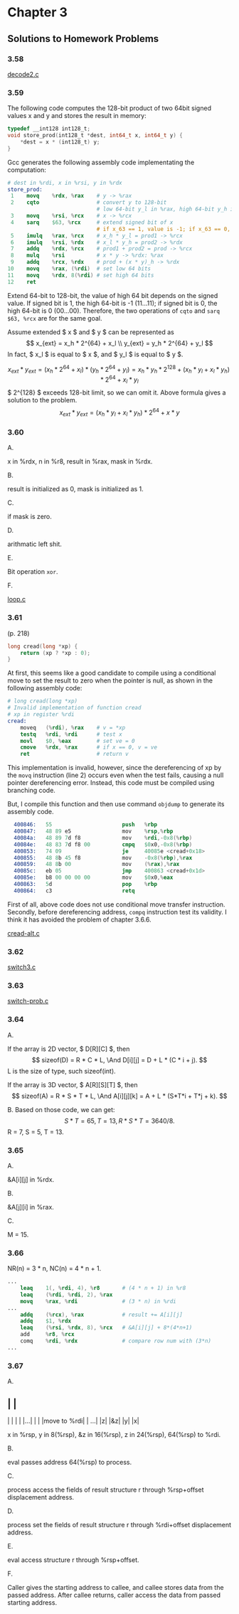 # Chapter 3
## Solutions to Homework Problems

### 3.58
[decode2.c](./src/decode2.c)

### 3.59
The following code computes the 128-bit product of two 64bit signed values x and y and stores the result in memory:
```c
typedef __int128 int128_t;
void store_prod(int128_t *dest, int64_t x, int64_t y) {
    *dest = x * (int128_t) y;
}
```
Gcc generates the following assembly code implementating the computation:
```s
# dest in %rdi, x in %rsi, y in %rdx
store_prod:
 1    movq    %rdx, %rax    # y -> %rax
 2    cqto                  # convert y to 128-bit
                            # low 64-bit y_l in %rax, high 64-bit y_h in %rdx
 3    movq    %rsi, %rcx    # x -> %rcx
 4    sarq    $63, %rcx     # extend signed bit of x
                            # if x_63 == 1, value is -1; if x_63 == 0, value is 0
 5    imulq   %rax, %rcx    # x_h * y_l = prod1 -> %rcx
 6    imulq   %rsi, %rdx    # x_l * y_h = prod2 -> %rdx
 7    addq    %rdx, %rcx    # prod1 + prod2 = prod -> %rcx
 8    mulq    %rsi          # x * y -> %rdx: %rax
 9    addq    %rcx, %rdx    # prod + (x * y)_h -> %rdx
10    movq    %rax, (%rdi)  # set low 64 bits
11    movq    %rdx, 8(%rdi) # set high 64 bits
12    ret
```
Extend 64-bit to 128-bit, the value of high 64 bit depends on the signed value.
If signed bit is 1, the high 64-bit is -1 (11...11); if signed bit is 0, the high 64-bit is 0 (00...00).
Therefore, the two operations of `cqto` and `sarq $63, %rcx` are for the same goal.

Assume extended $ x $ and $ y $ can be represented as
$$
x_{ext} = x_h * 2^{64} + x_l \\
y_{ext} = y_h * 2^{64} + y_l
$$
In fact, $ x_l $ is equal to $ x $, and $ y_l $ is equal to $ y $.

$$
x_{ext} * y_{ext} = (x_h * 2^{64} + x_l) * (y_h * 2^{64} + y_l) = x_h * y_h * 2^{128} + (x_h * y_l + x_l * y_h) * 2^{64} + x_l * y_l
$$
$ 2^{128} $ exceeds 128-bit limit, so we can omit it.
Above formula gives a solution to the problem.
$$
x_{ext} * y_{ext} = (x_h * y_l + x_l * y_h) * 2^{64} + x * y 
$$

### 3.60
A.

x in %rdx, n in %r8, result in %rax, mask in %rdx.

B.

result is initialized as 0, mask is initialized as 1.

C.

if mask is zero.

D.

arithmatic left shit.

E.

Bit operation `xor`.

F.

[loop.c](./src/loop.c)

### 3.61
(p. 218)
```c
long cread(long *xp) {
    return (xp ? *xp : 0);
}
```
At first, this seems like a good candidate to compile using a conditional move to set the result to zero when the pointer is null, as shown in the following assembly code:
```s
# long cread(long *xp)
# Invalid implementation of function cread
# xp in register %rdi
cread:
    moveq   (%rdi), %rax    # v = *xp
    testq   %rdi, %rdi      # test x
    movl    $0, %eax        # set ve = 0
    cmove   %rdx, %rax      # if x == 0, v = ve
    ret                     # return v
```
This implementation is invalid, however, since the dereferencing of xp by the `movq` instruction (line 2) occurs even when the test fails, causing a null pointer dereferencing error. Instead, this code must be compiled using branching code.

But, I compile this function and then use command `objdump` to generate its assembly code.
```s
  400846:	55                   	push   %rbp
  400847:	48 89 e5             	mov    %rsp,%rbp
  40084a:	48 89 7d f8          	mov    %rdi,-0x8(%rbp)
  40084e:	48 83 7d f8 00       	cmpq   $0x0,-0x8(%rbp)
  400853:	74 09                	je     40085e <cread+0x18>
  400855:	48 8b 45 f8          	mov    -0x8(%rbp),%rax
  400859:	48 8b 00             	mov    (%rax),%rax
  40085c:	eb 05                	jmp    400863 <cread+0x1d>
  40085e:	b8 00 00 00 00       	mov    $0x0,%eax
  400863:	5d                   	pop    %rbp
  400864:	c3                   	retq 
```
First of all, above code does not use conditional move transfer instruction.
Secondly, before dereferencing address, `compq` instruction test its validity. I think it has avoided the problem of chapter 3.6.6.

[cread-alt.c](./src/cread-alt.c)

### 3.62
[switch3.c](./src/switch3.c)

### 3.63
[switch-prob.c](./src/switch-prob.c)

### 3.64
A.

If the array is 2D vector, $ D[R][C] $, then
$$
sizeof(D) = R * C * L, \And D[i][j] = D + L * (C * i + j).
$$
L is the size of type, such sizeof(int).

If the array is 3D vector, $ A[R][S][T] $, then
$$
sizeof(A) = R * S * T * L, \And A[i][j][k] = A + L * (S*T*i + T*j + k).
$$

B.
Based on those code, we can get:
$$
S * T = 65, T = 13, R * S * T = 3640 / 8.
$$
R = 7, S = 5, T = 13.

### 3.65
A.

&A[i][j] in %rdx.

B.

&A[j][i] in %rax.

C.

M = 15.

### 3.66
NR(n) = 3 * n, NC(n) = 4 * n + 1.
```s
...
    leaq    1(, %rdi, 4), %r8       # (4 * n + 1) in %r8
    leaq    (%rdi, %rdi, 2), %rax
    movq    %rax, %rdi              # (3 * n) in %rdi
...
    addq    (%rcx), %rax            # result += A[i][j]
    addq    $1, %rdx
    leaq    (%rsi, %rdx, 8), %rcx   # &A[i][j] + 8*(4*n+1)
    add     %r8, %rcx
    comq    %rdi, %rdx              # compare row num with (3*n)
...
```
### 3.67
A.

| |
--
| |
| |
|...|
| |
|move to %rdi|
| ...|
|z|
|&z|
|y|
|x|

x in %rsp, y in 8(%rsp), &z in 16(%rsp), z in 24(%rsp), 64(%rsp) to %rdi.

B.

eval passes address 64(%rsp) to process.

C.

process access the fields of result structure r through %rsp+offset displacement address.

D.

process set the fields of result structure r through %rdi+offset displacement address.

E.

eval access structure r through %rsp+offset.

F.

Caller gives the starting address to callee, and callee stores data from the passed address. After callee returns, caller access the data from passed starting address.

